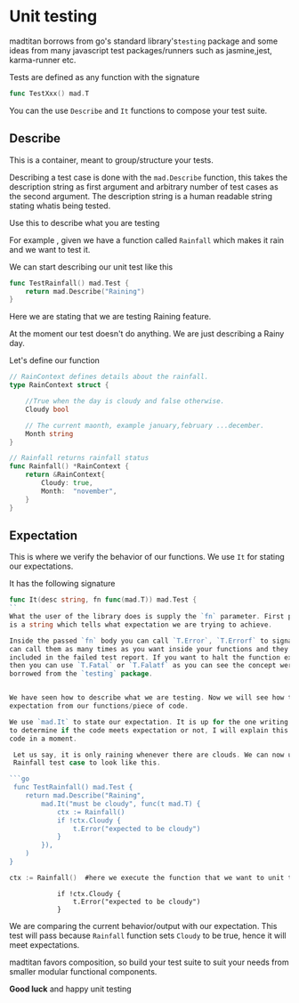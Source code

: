 # Unit testing

madtitan borrows from go's standard library's`testing` package and some ideas
from many javascript test packages/runners such as jasmine,jest, karma-runner
 etc.

Tests are defined as any function with the signature 

```go
func TestXxx() mad.T
```

You can the use `Describe` and `It` functions to compose your test suite.

## Describe

This is a container, meant to group/structure your tests.

Describing a test case is done with the `mad.Describe` function, this takes
the description string as first argument and arbitrary number of test cases as the
second argument. The description string is a human readable string stating whatis being tested.

Use this to describe what you are testing

For example , given we have a function called `Rainfall` which makes it rain
and we want to test it.

We can start describing our unit test like this

```go
func TestRainfall() mad.Test {
	return mad.Describe("Raining")
}
```

Here we are stating that we are testing Raining feature.

At the moment our test doesn't do anything. We are just describing a Rainy day.

Let's define our function

```go
// RainContext defines details about the rainfall.
type RainContext struct {

	//True when the day is cloudy and false otherwise.
	Cloudy bool

	// The current maonth, example january,february ...december.
	Month string
}

// Rainfall returns rainfall status
func Rainfall() *RainContext {
	return &RainContext{
		Cloudy: true,
		Month:  "november",
	}
}
```


## Expectation

This is where we verify the behavior of our functions. We use `It` for stating
our expectations.

It has the following signature
```go
func It(desc string, fn func(mad.T)) mad.Test {
``
What the user of the library does is supply the `fn` parameter. First parameter
is a string which tells what expectation we are trying to achieve.

Inside the passed `fn` body you can call `T.Error`, `T.Errorf` to signal failure. You
can call them as many times as you want inside your functions and they will be
included in the failed test report. If you want to halt the function execution
then you can use `T.Fatal` or `T.Falatf` as you can see the concept were
borrowed from the `testing` package.


We have seen how to describe what we are testing. Now we will see how to assert
expectation from our functions/piece of code.

We use `mad.It` to state our expectation. It is up for the one writing tests
to determine if the code meets expectation or not, I will explain this with
code in a moment.

 Let us say, it is only raining whenever there are clouds. We can now update our
 Rainfall test case to look like this.

```go
 func TestRainfall() mad.Test {
	return mad.Describe("Raining",
		mad.It("must be cloudy", func(t mad.T) {
			ctx := Rainfall()
			if !ctx.Cloudy {
				t.Error("expected to be cloudy")
			}
		}),
	)
}
```

```go
ctx := Rainfall()  #here we execute the function that we want to unit test 
```

```
			if !ctx.Cloudy {
				t.Error("expected to be cloudy")
            }
```

We are comparing the current behavior/output with our expectation. This test
will pass because `Rainfall` function sets `Cloudy` to be true, hence it will
meet expectations.

madtitan favors composition, so build your test suite to suit your needs from
smaller modular functional components.

__Good  luck__ and happy unit testing

